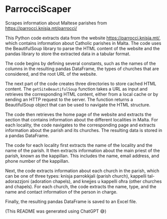 # ParrocciScaper
Scrapes information about Maltese parishes from https://parrocci.knisja.mt/parrocci/

This Python code extracts data from the website https://parrocci.knisja.mt/, which contains information about Catholic parishes in Malta. The code uses the BeautifulSoup library to parse the HTML content of the website and the pandas library to store the extracted data in a tabular format.

The code begins by defining several constants, such as the names of the columns in the resulting pandas DataFrame, the types of churches that are considered, and the root URL of the website.

The next part of the code creates three directories to store cached HTML content. The `getSiteBeautifulSoup` function takes a URL as input and retrieves the corresponding HTML content, either from a local cache or by sending an HTTP request to the server. The function returns a BeautifulSoup object that can be used to navigate the HTML structure.

The code then retrieves the home page of the website and extracts the section that contains information about the different localities in Malta. For each locality, the code navigates to the corresponding page and extracts information about the parish and its churches. The resulting data is stored in a pandas DataFrame.

The code for each locality first extracts the name of the locality and the name of the parish. It then extracts information about the main priest of the parish, known as the kappillan. This includes the name, email address, and phone number of the kappillan.

Next, the code extracts information about each church in the parish, which can be one of three types: knisja parrokkjali (parish church), kappelli tal-adorazzjoni (adoration chapels), and knejjes u kappelli oħra (other churches and chapels). For each church, the code extracts the name, type, and the name and contact information of the person in charge.

Finally, the resulting pandas DataFrame is saved to an Excel file.

(This README was generated using ChatGPT 😅)
